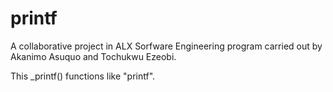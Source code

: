 # printf
A collaborative project in ALX Sorfware Engineering program carried out by Akanimo Asuquo and Tochukwu Ezeobi.

This _printf() functions like "printf". 
